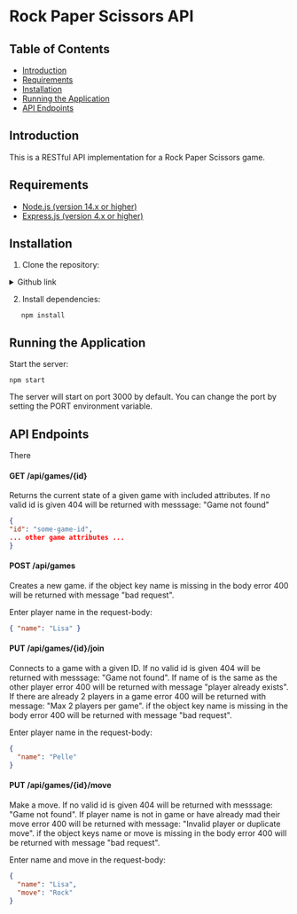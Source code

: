 # Rock Paper Scissors API

## Table of Contents

- [Introduction](#introduction)
- [Requirements](#requirements)
- [Installation](#installation)
- [Running the Application](#running-the-application)
- [API Endpoints](#api-endpoints)

## Introduction

This is a RESTful API implementation for a Rock Paper Scissors game.

## Requirements

- [Node.js (version 14.x or higher)](https://nodejs.org/)
- [Express.js (version 4.x or higher)](https://expressjs.com/)

## Installation

1. Clone the repository:
<details>
 <summary>Github link</summary>

```
https://github.com/phakdak/Rock-Paper-Scissors-API.git
```

</details>

2. Install dependencies:

```
   npm install
```

## Running the Application

Start the server:

```
npm start
```

The server will start on port 3000 by default. You can change the port by setting the PORT environment variable.

## API Endpoints

There

#### GET /api/games/{id}

Returns the current state of a given game with included attributes. If no valid id is given 404 will be returned with messsage: "Game not found"

```json
{
"id": "some-game-id",
... other game attributes ...
}
```

#### POST /api/games

Creates a new game. if the object key name is missing in the body error 400 will be returned with message "bad request".

Enter player name in the request-body:

```json
{ "name": "Lisa" }
```

#### PUT /api/games/{id}/join

Connects to a game with a given ID. If no valid id is given 404 will be returned with messsage: "Game not found". If name of is the same as the other player error 400 will be returned with message "player already exists". If there are already 2 players in a game error 400 will be returned with message: "Max 2 players per game". if the object key name is missing in the body error 400 will be returned with message "bad request".

Enter player name in the request-body:

```json
{
  "name": "Pelle"
}
```

#### PUT /api/games/{id}/move

Make a move. If no valid id is given 404 will be returned with messsage: "Game not found". If player name is not in game or have already mad their move error 400 will be returned with message: "Invalid player or duplicate move". if the object keys name or move is missing in the body error 400 will be returned with message "bad request".

Enter name and move in the request-body:

```json
{
  "name": "Lisa",
  "move": "Rock"
}
```
